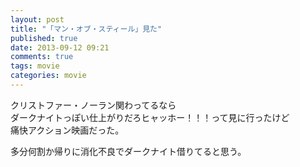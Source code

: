 ```yaml
---
layout: post
title: "「マン・オブ・スティール」見た"
published: true
date: 2013-09-12 09:21
comments: true
tags: movie
categories: movie
---
```


クリストファー・ノーラン関わってるなら  
ダークナイトっぽい仕上がりだろヒャッホー！！！って見に行ったけど  
痛快アクション映画だった。  
  
多分何割か帰りに消化不良でダークナイト借りてると思う。

